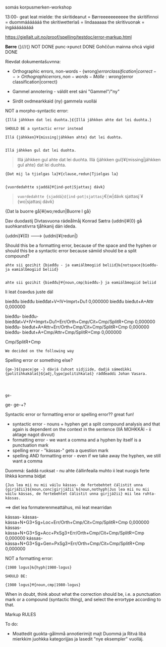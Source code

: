 somás korpusmerken-workshop

13:00-
geat leat mielde:
the skritideanut  = Børreeeeeeeeeee
the skritifinnoi = duommááááááá
the skritiwetterlaš = lindaaaaaa
the skritivuonak = ingááááááááá

https://giellalt.uit.no/proof/spelling/testdoc/error-markup.html

**Børre**
{}///{} NOT DONE
punc->punct DONE
Gohččun mainna ohcá vigiid DONE

Rievdat dokumentašuvnna:
* Orthographic errors, non-words - {wrong}${error classification|correct}
-->
Orthographic errors, non-words - 
Málle:{wrong}${error classification|correct}

* Gammel annotering - váldit eret sáni "Gammel"/"ny"
* Sirdit ovdmearkkaid (ny) gammela vuollái

NOT a morpho-syntactic error:

    {Illá jáhkken dat lei duohta.}£{Illá jáhkken ahte dat lei duohta.}

    SHOULD BE a syntactic error instead

    Illá {jáhkken}¥{missing|jáhkken ahte} dat lei duohta.

    
    Illá jáhkken gul dat lei duohta.    
>   Illá jáhkken gul ahte dat lei duohta. 
    Illá {jáhkken gul}¥{missing|jáhkken gul ahte} dat lei duohta.

    

    
    {Dat mij la tjielgas la}¥{clause,redun|Tjielgas la} 

    
    {vuordedahtte sjaddá}¥{ind-pot|Sjattasj dávk} 
>   `vuordedahtte {sjaddá}£{ind-pot|sjattasj`€{w|dávk sjattasj`¥{wo|sjattasj dávk} 

{Dat la buorre gå}¥{wo;redun|Buorre l gå} 

Dav duodastij Divtasvuona rádeålmåj Konrad Sætra {uddni}¥{0} gå suohkanstivrra tjåhkanij dán ideda.

{uddni}¥{0}
--->
{uddni}¥{redun|}

Should this be a formatting error, because of the space and the hyphen or should this be a syntactic error because sámiid should be a split compound?

    ahte sii gozihit {bieđđu - ja eamiálbmogiid beliid}‰{notspace|bieđđu- ja eamiálbmogiid beliid}

    
    ahte sii gozihit {bieđđu}¥{noun,cmp|bieđđu-} ja eamiálbmogiid beliid

Ii leat čoavdus juste dál

    
bieđđu
bieđđu	bieđđat+V+IV+Imprt+Du1	0,000000
bieđđu	bieđut+A+Attr	0,000000

bieđđu-
bieđđu-	bieđđat+V+IV+Imprt+Du1+Err/Orth+Cmp/Cit+Cmp/SplitR+Cmp	0,000000
bieđđu-	bieđut+A+Attr+Err/Orth+Cmp/Cit+Cmp/SplitR+Cmp	0,000000
bieđđu-	bieđut+A+Cmp/Attr+Cmp/SplitR+Cmp	0,000000

    
Cmp/SplitR+Cmp    

    We decided on the following way
Spelling error or something else?

    {ge-}${space|ge -} dávjá čuhcet sidjiide, dadjá sámedikki {politihkakálaš}${adj,typo|politihkalaš} ráđđeaddi Johan Vasara.

    

    
    ge-
ge-	ge-+?	

Syntactic error or formatting error or spelling error?? great fun!

* syntactic error - nouns + hyphen get a split compound analysis and that again is dependent on the context in the sentence (IlÁ MOHKKÀI - ii aktage nagot divvut)
* formatting error - we want a comma and a hyphen by itself is a punctuation mark
* spelling error - "kássas-" gets a question mark
* spelling AND formatting error - even if we take away the hyphen, we still want a comma

Duommá:
šaddá ruoksat - nu ahte čállinfeaila
muhto ii leat nuogis
ferte lihkká komma bidjat

    {Jus lea mii nu mii váilu kássas- de fertebehtet čálistit unna {girjážii}${noun,conc|girjjážii`‰{noun,nothyph|Jus lea mii nu mii váilu kássas, de fertebehtet čálistit unna girjjážii} mii lea ruhta-kássas.

    

    
==> diet lea formaterenmeattáhus, mii leat mearridan

    

    
kássas-
kássas-	kássa+N+G3+Sg+Loc+Err/Orth+Cmp/Cit+Cmp/SplitR+Cmp	0,000000
kássas-	kássa+N+G3+Sg+Acc+PxSg3+Err/Orth+Cmp/Cit+Cmp/SplitR+Cmp	0,000000
kássas-	kássa+N+G3+Sg+Gen+PxSg3+Err/Orth+Cmp/Cit+Cmp/SplitR+Cmp	0,000000

NOT a formatting error:

    {1980 logus}‰{hyph|1980-logus}

    SHOULD BE:

    {1980 logus}¥{noun,cmp|1980-logus}

When in doubt, think about what the correction should be, i.e. a punctuation mark or a compound (syntactic thing), and select the errortype according to that.

Markup RULES    

    

    
To do:
* Moattedit guokta-gålmmå annotierimijt majt Duommá ja Ritvá libá mierkkim juohkka kategorijjas ja lasedit "nye eksempler" vuolláj.
